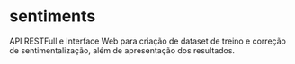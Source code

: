 # sentiments

API RESTFull e Interface Web para criação de dataset de treino e correção de sentimentalização, além de apresentação dos resultados.